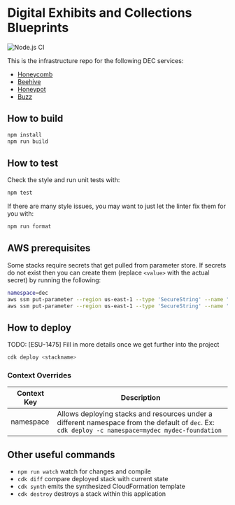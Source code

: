 # Digital Exhibits and Collections Blueprints

![Node.js CI](https://github.com/ndlib/dec-blueprints/workflows/Node.js%20CI/badge.svg)

This is the infrastructure repo for the following DEC services:

- [Honeycomb](https://github.com/ndlib/honeycomb)
- [Beehive](https://github.com/ndlib/beehive)
- [Honeypot](https://github.com/ndlib/honeypot)
- [Buzz](https://github.com/ndlib/buzz)

## How to build

```sh
npm install
npm run build
```

## How to test

Check the style and run unit tests with:

```sh
npm test
```

If there are many style issues, you may want to just let the linter fix them for you with:

```sh
npm run format
```
## AWS prerequisites

Some stacks require secrets that get pulled from parameter store. If secrets do not exist then you can create them (replace `<value>` with the actual secret) by running the following:

```sh
namespace=dec
aws ssm put-parameter --region us-east-1 --type 'SecureString' --name "/all/$namespace-test-honeypot/secret_key_base" --description "Secret key base for verifying signed cookies" --value '<value>'
aws ssm put-parameter --region us-east-1 --type 'SecureString' --name "/all/$namespace-prod-honeypot/secret_key_base" --description "Secret key base for verifying signed cookies" --value '<value>'
```

## How to deploy

TODO: [ESU-1475] Fill in more details once we get further into the project

```sh
cdk deploy <stackname>
```

### Context Overrides

| Context Key | Description |
| ----------- | ------------|
| namespace   | Allows deploying stacks and resources under a different namespace from the default of `dec`. Ex: `cdk deploy -c namespace=mydec mydec-foundation` |

## Other useful commands

- `npm run watch` watch for changes and compile
- `cdk diff` compare deployed stack with current state
- `cdk synth` emits the synthesized CloudFormation template
- `cdk destroy` destroys a stack within this application
